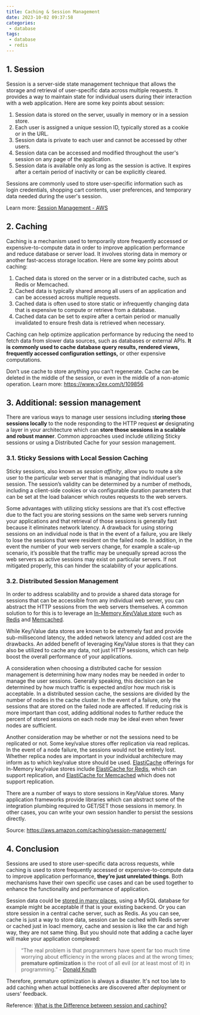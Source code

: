 ```yaml
---
title: Caching & Session Management
date: 2023-10-02 09:37:58
categories:
 - database
tags:
 - database
 - redis
---
```


## 1. Session

Session is a server-side state management technique that allows the storage and retrieval of user-specific data across multiple requests. It provides a way to maintain state for individual users during their interaction with a web application. Here are some key points about session:

1. Session data is stored on the server, usually in memory or in a session store.
2. Each user is assigned a unique session ID, typically stored as a cookie or in the URL.
3. Session data is private to each user and cannot be accessed by other users.
4. Session data can be accessed and modified throughout the user's session on any page of the application.
5. Session data is available only as long as the session is active. It expires after a certain period of inactivity or can be explicitly cleared.

Sessions are commonly used to store user-specific information such as login credentials, shopping cart contents, user preferences, and temporary data needed during the user's session.

Learn more: [Session Management - AWS](https://aws.amazon.com/caching/session-management/)

## 2. Caching

Caching is a mechanism used to temporarily store frequently accessed or expensive-to-compute data in order to improve application performance and reduce database or server load. It involves storing data in memory or another fast-access storage location. Here are some key points about caching:

1. Cached data is stored on the server or in a distributed cache, such as Redis or Memcached.
2. Cached data is typically shared among all users of an application and can be accessed across multiple requests.
3. Cached data is often used to store static or infrequently changing data that is expensive to compute or retrieve from a database.
4. Cached data can be set to expire after a certain period or manually invalidated to ensure fresh data is retrieved when necessary.

Caching can help optimize application performance by reducing the need to fetch data from slower data sources, such as databases or external APIs. **It is commonly used to cache database query results, rendered views, frequently accessed configuration settings,** or other expensive computations. 

Don’t use cache to store anything you can’t regenerate. Cache can be deleted in the middle of the session, or even in the middle of a non-atomic operation. Learn more: https://www.v2ex.com/t/109856

## 3. Additional: session management 

There are various ways to manage user sessions including s**toring those sessions locally** to the node responding to the HTTP request **or** designating a layer in your architecture which can **store those sessions in a scalable and robust manner**. Common approaches used include utilizing Sticky sessions or using a Distributed Cache for your session management. 

### 3.1. Sticky Sessions with Local Session Caching

Sticky sessions, also known as *session affinity*, allow you to route a site user to the particular web server that is managing that individual user’s session. The session’s validity can be determined by a number of methods, including a client-side cookies or via configurable duration parameters that can be set at the load balancer which routes requests to the web servers.

Some advantages with utilizing sticky sessions are that it’s cost effective due to the fact you are storing sessions on the same web servers running your applications and that retrieval of those sessions is generally fast because it eliminates network latency. A drawback for using storing sessions on an individual node is that in the event of a failure, you are likely to lose the sessions that were resident on the failed node. In addition, in the event the number of your web servers change, for example a scale-up scenario, it’s possible that the traffic may be unequally spread across the web servers as active sessions may exist on particular servers. If not mitigated properly, this can hinder the scalability of your applications. 

### 3.2. Distributed Session Management

In order to address scalability and to provide a shared data storage for sessions that can be accessible from any individual web server, you can abstract the HTTP sessions from the web servers themselves. A common solution to for this is to leverage an [In-Memory Key/Value store](https://aws.amazon.com/elasticache/) such as [Redis](https://aws.amazon.com/redis/) and [Memcached](https://aws.amazon.com/memcached/).

While Key/Value data stores are known to be extremely fast and provide sub-millisecond latency, the added network latency and added cost are the drawbacks. An added benefit of leveraging Key/Value stores is that they can also be utilized to cache any data, not just HTTP sessions, which can help boost the overall performance of your applications.

A consideration when choosing a distributed cache for session management is determining how many nodes may be needed in order to manage the user sessions. Generally speaking, this decision can be determined by how much traffic is expected and/or how much risk is acceptable. In a distributed session cache, the sessions are divided by the number of nodes in the cache cluster. In the event of a failure, only the sessions that are stored on the failed node are affected. If reducing risk is more important than cost, adding additional nodes to further reduce the percent of stored sessions on each node may be ideal even when fewer nodes are sufficient.

Another consideration may be whether or not the sessions need to be replicated or not. Some key/value stores offer replication via read replicas. In the event of a node failure, the sessions would not be entirely lost. Whether replica nodes are important in your individual architecture may inform as to which key/value store should be used. [ElastiCache](https://aws.amazon.com/elasticache/) offerings for In-Memory key/value stores include [ElastiCache for Redis](https://aws.amazon.com/elasticache/redis/), which can support replication, and [ElastiCache for Memcached](https://aws.amazon.com/elasticache/memcached/) which does not support replication.

There are a number of ways to store sessions in Key/Value stores. Many application frameworks provide libraries which can abstract some of the integration plumbing required to GET/SET those sessions in memory. In other cases, you can write your own session handler to persist the sessions directly.  

Source: https://aws.amazon.com/caching/session-management/

## 4. Conclusion

Sessions are used to store user-specific data across requests, while caching is used to store frequently accessed or expensive-to-compute data to improve application performance, **they’re just unrelated things**. Both mechanisms have their own specific use cases and can be used together to enhance the functionality and performance of application.

Session data could be [stored in many places](https://aws.amazon.com/caching/session-management/), using a MySQL database for example might be acceptable if that is your existing backend. Or you can store session in a central cache server, such as Redis. As you can see, cache is just a way to store data, session can be cached with Redis server or cached just in loacl memory, cache and session is like the car and high way, they are not same thing. But you should note that adding a cache layer will make your application complexed:

> “The real problem is that programmers have spent far too much time worrying about efficiency in the wrong places and at the wrong times; **premature optimization** is the root of all evil (or at least most of it) in programming.” - [Donald Knuth](https://en.wikipedia.org/wiki/Donald_Knuth)

Therefore, premature optimization is always a disaster. It's not too late to add caching when actual bottlenecks are discovered after deployment or users' feedback. 

Reference: [What is the Difference between session and caching?](https://net-informations.com/faq/asp/caching.htm)
